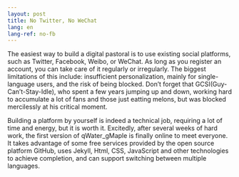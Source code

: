 ```yaml
---
layout: post
title: No Twitter, No WeChat
lang: en
lang-ref: no-fb
---
```


The easiest way to build a digital pastoral is to use existing social platforms, such as Twitter, Facebook, Weibo, or WeChat. As long as you register an account, you can take care of it regularly or irregularly. The biggest limitations of this include: insufficient personalization, mainly for single-language users, and the risk of being blocked. Don’t forget that GCSI(Guy-Can’t-Stay-Idle), who spent a few years jumping up and down, working hard to accumulate a lot of fans and those just eatting melons, but was blocked mercilessly at his critical moment.

Building a platform by yourself is indeed a technical job, requiring a lot of time and energy, but it is worth it. Excitedly, after several weeks of hard work, the first version of qWater_gMaple is finally online to meet everyone. It takes advantage of some free services provided by the open source platform GitHub, uses Jekyll, Html, CSS, JavaScript and other technologies to achieve completion, and can support switching between multiple languages.
